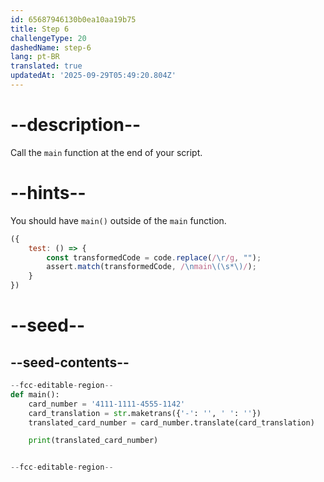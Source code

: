 ```yaml
---
id: 65687946130b0ea10aa19b75
title: Step 6
challengeType: 20
dashedName: step-6
lang: pt-BR
translated: true
updatedAt: '2025-09-29T05:49:20.804Z'
---
```


# --description--

Call the `main` function at the end of your script.

# --hints--

You should have `main()` outside of the `main` function.

```js
({
    test: () => {
        const transformedCode = code.replace(/\r/g, "");
        assert.match(transformedCode, /\nmain\(\s*\)/);
    }
})
```

# --seed--

## --seed-contents--

```py
--fcc-editable-region--
def main():
    card_number = '4111-1111-4555-1142'
    card_translation = str.maketrans({'-': '', ' ': ''})
    translated_card_number = card_number.translate(card_translation)

    print(translated_card_number)


--fcc-editable-region--
```
